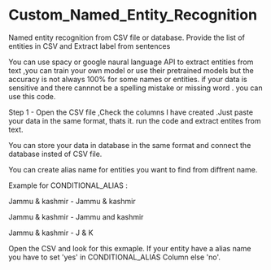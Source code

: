 # Custom_Named_Entity_Recognition
Named entity recognition from CSV file or database. Provide the list of entities in CSV and Extract label from sentences

You can use spacy or google naural language API to extract entities from text ,you can train your own model or use their pretrained models but the accuracy is not always 100% for some names or entities. if your data is sensitive and there cannnot be a spelling mistake or missing word . you can use this code.

Step 1 - Open the CSV file ,Check the columns I have created .Just paste your data in the same format, thats it. run the code and extract entites from text.

You can store your data in database in the same format and connect the database insted of CSV file. 

You can create alias name for entities you want to find from diffrent name.

Example for CONDITIONAL_ALIAS :

Jammu & kashmir - Jammu & kashmir 

Jammu & kashmir - Jammu and kashmir

Jammu & kashmir - J & K

Open the CSV and look for this exmaple. If your entity have a alias name you have to set 'yes' in CONDITIONAL_ALIAS Column else 'no'.

